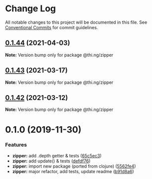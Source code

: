 # Change Log

All notable changes to this project will be documented in this file.
See [Conventional Commits](https://conventionalcommits.org) for commit guidelines.

## [0.1.44](https://github.com/thi-ng/umbrella/compare/@thi.ng/zipper@0.1.43...@thi.ng/zipper@0.1.44) (2021-04-03)

**Note:** Version bump only for package @thi.ng/zipper





## [0.1.43](https://github.com/thi-ng/umbrella/compare/@thi.ng/zipper@0.1.42...@thi.ng/zipper@0.1.43) (2021-03-17)

**Note:** Version bump only for package @thi.ng/zipper





## [0.1.42](https://github.com/thi-ng/umbrella/compare/@thi.ng/zipper@0.1.41...@thi.ng/zipper@0.1.42) (2021-03-12)

**Note:** Version bump only for package @thi.ng/zipper





# 0.1.0 (2019-11-30)

### Features

* **zipper:** add .depth getter & tests ([65c5ec3](https://github.com/thi-ng/umbrella/commit/65c5ec30601b0229d6760854a8f1d817f4236b1d))
* **zipper:** add update() & tests ([defdf76](https://github.com/thi-ng/umbrella/commit/defdf762b10350f0ce3e2b7d81f097c44f4e0223))
* **zipper:** import new package (ported from clojure) ([5562fe4](https://github.com/thi-ng/umbrella/commit/5562fe47927e046e419e7c96ad9b2ef43e2eb818))
* **zipper:** major refactor, add tests, update readme ([b91d8a6](https://github.com/thi-ng/umbrella/commit/b91d8a6047d30e4cddf10d1bfb0e929881ebfe34))
